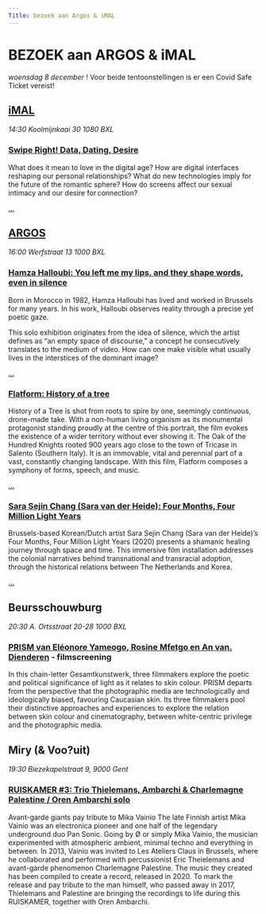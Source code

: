 ```yaml
---
Title: bezoek aan Argos & iMAL
---
```

# BEZOEK aan ARGOS & iMAL
*woensdag 8 december*
! Voor beide tentoonstellingen is er een Covid Safe Ticket vereist!

## [iMAL](https://www.imal.org/)
*14:30 Koolmijnkaai 30 1080 BXL*
### [Swipe Right! Data, Dating, Desire](https://www.imal.org/nl/events/swipe-right-data-dating-desire)
What does it mean to love in the digital age? How are digital interfaces reshaping our personal relationships? What do new technologies imply for the future of the romantic sphere? How do screens affect our sexual intimacy and our desire for connection?    

[...](https://www.imal.org/en/events/swipe-right-data-dating-desire)

## [ARGOS](https://www.argosarts.org/)
*16:00 Werfstraat 13 1000 BXL*
### [Hamza Halloubi: You left me my lips, and they shape words, even in silence](https://www.argosarts.org/event/hamza-halloubi-you-left-me-my-lips-and-they-shape-words-even-in-silence-1)
Born in Morocco in 1982, Hamza Halloubi has lived and worked in Brussels for many years. In his work, Halloubi observes reality through a precise yet poetic gaze.

This solo exhibition originates from the idea of silence, which the artist defines as “an empty space of discourse,” a concept he consecutively translates to the medium of video. How can one make visible what usually lives in the interstices of the dominant image?    

[...](https://www.argosarts.org/event/hamza-halloubi-you-left-me-my-lips-and-they-shape-words-even-in-silence-1)

### [Flatform: History of a tree](https://www.argosarts.org/event/flatform-history-of-a-tree)
History of a Tree is shot from roots to spire by one, seemingly continuous, drone-made take. With a non-human living organism as its monumental protagonist standing proudly at the centre of this portrait, the film evokes the existence of a wider territory without ever showing it. The Oak of the Hundred Knights rooted 900 years ago close to the town of Tricase in Salento (Southern Italy). It is an immovable, vital and perennial part of a vast, constantly changing landscape. With this film, Flatform composes a symphony of forms, speech, and music.    

[...](https://www.argosarts.org/event/flatform-history-of-a-tree)

### [Sara Sejin Chang (Sara van der Heide): Four Months, Four Million Light Years](https://www.argosarts.org/event/sara-sejin-chang-sara-van-der-heide-four-months-four-million-light-years-1)
Brussels-based Korean/Dutch artist Sara Sejin Chang (Sara van der Heide)’s Four Months, Four Million Light Years (2020) presents a shamanic healing journey through space and time. This immersive film installation addresses the colonial narratives behind transnational and transracial adoption, through the historical relations between The Netherlands and Korea.    

[...](https://www.argosarts.org/event/sara-sejin-chang-sara-van-der-heide-four-months-four-million-light-years-1)
<!--
## [Aay Liparoto](https://www.aliparoto.com/)

Aay Liparoto  [1987°, USA] was educated in Visual Arts in London and completed a MFA at KASK with a seductive reflection on normative gender performance with the 9 month long daily performance project 'Andrew has His Period' and the movie 'Andrew a Strong Courageous Warrior'.

> A. Liparoto studied the construction of identity and left her womanhood to  subsequently transform into a male and androgynous person. Filmed over nine months in the maker’s apartment, real life gradually becomes a performance in which it seems almost impossible to escape fiction’s power.

Aay uses long term performance as a form of research to examine the power in the banal. Their output is predominately video, text and performance, working with accessible technology, personal digital archives and DIY strategies to reflect on the mechanics of everyday life. In both their solo and collaborative practice, they are currently focused on feminist co–authorship as a method for resisting the oversimplification of mainstream narratives of historically marginalised voices.

They are currently in development of 360°cinematic virtual reality work, [Small Acts Of Violence](https://www.aliparoto.com/small-acts-of-violence), which is focused on the entanglement of love and violence in primary relationships, in production with ARGOS.
-->
## Beursschouwburg
*20:30 A. Ortsstraat 20-28 1000 BXL*
### [PRISM van Eléonore Yameogo, Rosine Mfetgo en An van. Dienderen](https://beursschouwburg.be/en/events/rosine-mbakam-eleonore-yameogo-and-an-van-dienderen-prism/) - filmscreening
In this chain-letter Gesamtkunstwerk, three filmmakers explore the poetic and political significance of light as it relates to skin colour.
PRISM departs from the perspective that the photographic media are technologically and ideologically biased, favouring Caucasian skin. Its three filmmakers pool their distinctive approaches and experiences to explore the relation between skin colour and cinematography, between white-centric privilege and the photographic media.

## Miry (& Voo?uit)
*19:30 Biezekapelstraat 9, 9000 Gent*
### [RUISKAMER #3: Trio Thielemans, Ambarchi & Charlemagne Palestine / Oren Ambarchi solo](https://miryconcertzaal.be/trio-thielemans-ambarchi-charlemagne-palestine-eric-thielemans-oren-ambarchi/)
Avant-garde giants pay tribute to Mika Vainio
The late Finnish artist Mika Vainio was an electronica pioneer and one half of the legendary underground duo Pan Sonic. Going by Ø or simply Mika Vainio, the musician experimented with atmospheric ambient, minimal techno and everything in between. In 2013, Vainio was invited to Les Ateliers Claus in Brussels, where he collaborated and performed with percussionist Eric Theielemans and avant-garde phenomenon Charlemagne Palestine.
The music they created has been compiled to create a record, released in 2020. To mark the release and pay tribute to the man himself, who passed away in 2017, Thielemans and Palestine are bringing the recordings to life during this RUISKAMER, together with Oren Ambarchi.

<!--
## Programma

* 13:10 afspraak Gent SP
* 13:23 vertrek trein naar BXL Noord
* 14:04 aankomst trein

* 14:30 bezoek iMal
* 15:50 vertrek naar Argos
* 16:00 Bezoek Argos
* 17:30 Einde

Vertrek naar BXL Noord
* 18:21 Vertrek trein naar Gent SP
-->
